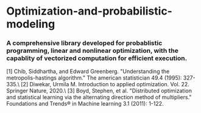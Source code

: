 # Optimization-and-probabilistic-modeling
### A comprehensive library developed for probablistic programming, linear and nonlinear optimization, with the capablity of vectorized computation for efficient execution.























[1] Chib, Siddhartha, and Edward Greenberg. "Understanding the metropolis-hastings algorithm." The american statistician 49.4 (1995): 327-335.\\
[2] Diwekar, Urmila M. Introduction to applied optimization. Vol. 22. Springer Nature, 2020.\\
[3] Boyd, Stephen, et al. "Distributed optimization and statistical learning via the alternating direction method of multipliers." Foundations and Trends® in Machine learning 3.1 (2011): 1-122.
